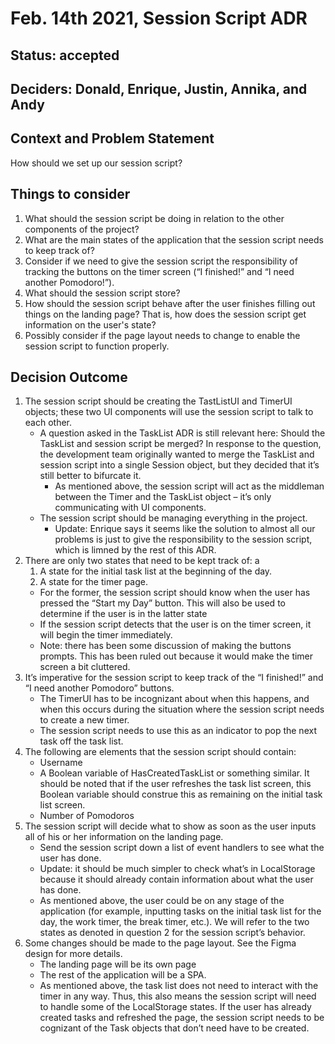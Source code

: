 # Feb. 14th 2021, Session Script ADR

## Status: accepted

## Deciders: Donald, Enrique, Justin, Annika, and Andy

## Context and Problem Statement

How should we set up our session script?

## Things to consider

1. What should the session script be doing in relation to the other components of the project?
2. What are the main states of the application that the session script needs to keep track of?
3. Consider if we need to give the session script the responsibility of tracking the buttons on the timer screen (“I finished!” and “I need another Pomodoro!”).
4. What should the session script store?
5. How should the session script behave after the user finishes filling out things on the landing page? That is, how does the session script get information on the user's state?
6. Possibly consider if the page layout needs to change to enable the session script to function properly.

## Decision Outcome

1. The session script should be creating the TastListUI and TimerUI objects; these two UI components will use the session script to talk to each other.
    - A question asked in the TaskList ADR is still relevant here: Should the TaskList and session script be merged? In response to the question, the development team originally wanted to merge the TaskList and session script into a single Session object, but they decided that it’s still better to bifurcate it.
      - As mentioned above, the session script will act as the middleman between the Timer and the TaskList object – it’s only communicating with UI components.
    - The session script should be managing everything in the project.
      - Update: Enrique says it seems like the solution to almost all our problems is just to give the responsibility to the session script, which is limned by the rest of this ADR.
2. There are only two states that need to be kept track of: a
   1. A state for the initial task list at the beginning of the day.
   2. A state for the timer page.
    - For the former, the session script should know when the user has pressed the “Start my Day” button. This will also be used to determine if the user is in the latter state
    - If the session script detects that the user is on the timer screen, it will begin the timer immediately.
    - Note: there has been some discussion of making the buttons prompts. This has been ruled out because it would make the timer screen a bit cluttered.
3. It’s imperative for the session script to keep track of the “I finished!” and “I need another Pomodoro” buttons.
    - The TimerUI has to be incognizant about when this happens, and when this occurs during the situation where the session script needs to create a new timer.
    - The session script needs to use this as an indicator to pop the next task off the task list.
4. The following are elements that the session script should contain:
    - Username
    - A Boolean variable of HasCreatedTaskList or something similar. It should be noted that if the user refreshes the task list screen, this Boolean variable should construe this as remaining on the initial task list screen.
    - Number of Pomodoros
5. The session script will decide what to show as soon as the user inputs all of his or her information on the landing page.
    - Send the session script down a list of event handlers to see what the user has done.
    - Update: it should be much simpler to check what’s in LocalStorage because it should already contain information about what the user has done.
    - As mentioned above, the user could be on any stage of the application (for example, inputting tasks on the initial task list for the day, the work timer, the break timer, etc.). We will refer to the two states as denoted in question 2 for the session script’s behavior.
6. Some changes should be made to the page layout. See the Figma design for more details.
    - The landing page will be its own page
    - The rest of the application will be a SPA.
    - As mentioned above, the task list does not need to interact with the timer in any way. Thus, this also means the session script will need to handle some of the LocalStorage states. If the user has already created tasks and refreshed the page, the session script needs to be cognizant of the Task objects that don’t need have to be created.
